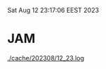 Sat Aug 12 23:17:06 EEST 2023
# JAM
<a href='./cache/202308/12_23.log'>./cache/202308/12_23.log</a>
